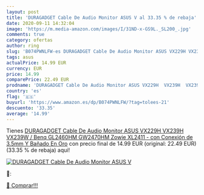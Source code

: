 ```yaml
---
layout: post
title: 'DURAGADGET Cable De Audio Monitor ASUS V al 33.35 % de rebaja'
date: 2020-09-11 14:32:04
image: 'https://m.media-amazon.com/images/I/31ND-x-GS9L._SL200_.jpg'
comments: true
category: ofertas
author: ring
slug: 'B074PWNLFW-es DURAGADGET Cable De Audio Monitor ASUS VX229H VX239H...'
tags: asus
actualPrice: 14.99 EUR
currency: EUR
price: 14.99
comparePrice: 22.49 EUR
prodname: 'DURAGADGET Cable De Audio Monitor ASUS VX229H  VX239H  VX239W / Benq GL2460HM  GW2470HM  Zowie XL2411 - con Conexión de 3.5mm Y Bañado En Oro'
country: 'es'
flag: '🇪🇸'
buyurl: 'https://www.amazon.es/dp/B074PWNLFW/?tag=tolees-21'
descuento: '33.35'
average: '14.99'
---
```


Tienes [DURAGADGET Cable De Audio Monitor ASUS VX229H  VX239H  VX239W / Benq GL2460HM  GW2470HM  Zowie XL2411 - con Conexión de 3.5mm Y Bañado En Oro](https://www.amazon.es/dp/B074PWNLFW/?tag=tolees-21) con precio final de  14.99 EUR (original: 22.49 EUR) (33.35 %  de rebaja) aqui!

[![DURAGADGET Cable De Audio Monitor ASUS V](https://m.media-amazon.com/images/I/31ND-x-GS9L._SL200_.jpg)](https://www.amazon.es/dp/B074PWNLFW/?tag=tolees-21)

🔎:


[🛒 Comprar!!!](https://www.amazon.es/dp/B074PWNLFW/?tag=tolees-21)
